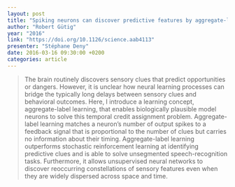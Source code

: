```yaml
---
layout: post
title: "Spiking neurons can discover predictive features by aggregate-label learning"
author: "Robert Gütig"
year: "2016"
link: "https://doi.org/10.1126/science.aab4113"
presenter: "Stéphane Deny"
date: 2016-03-16 09:30:00 +0200
categories: article
---
```


> The brain routinely discovers sensory clues that predict opportunities or
> dangers. However, it is unclear how neural learning processes can bridge the
> typically long delays between sensory clues and behavioral outcomes. Here, I
> introduce a learning concept, aggregate-label learning, that enables
> biologically plausible model neurons to solve this temporal credit assignment
> problem. Aggregate-label learning matches a neuron’s number of output spikes
> to a feedback signal that is proportional to the number of clues but carries
> no information about their timing. Aggregate-label learning outperforms
> stochastic reinforcement learning at identifying predictive clues and is able
> to solve unsegmented speech-recognition tasks. Furthermore, it allows
> unsupervised neural networks to discover reoccurring constellations of sensory
> features even when they are widely dispersed across space and time.
